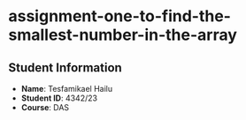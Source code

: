# assignment-one-to-find-the-smallest-number-in-the-array
## Student Information
- **Name**: Tesfamikael Hailu
- **Student ID**: 4342/23
- **Course**: DAS